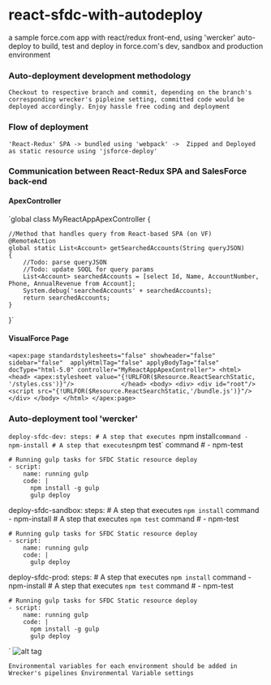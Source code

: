 # react-sfdc-with-autodeploy
a sample force.com app with react/redux front-end, using 'wercker' auto-deploy to build, test and deploy in force.com's dev, sandbox and production environment

### Auto-deployment development methodology
`Checkout to respective branch and commit, depending on the branch's corresponding wrecker's pipleine setting, committed code would be deployed accordingly. Enjoy hassle free coding and deployment`

### Flow of deployment
`'React-Redux' SPA -> bundled using 'webpack' ->  Zipped and Deployed as static resource using 'jsforce-deploy' `

### Communication between React-Redux SPA and SalesForce back-end
#### ApexController
`global class MyReactAppApexController {    
    
    //Method that handles query from React-based SPA (on VF)
    @RemoteAction
    global static List<Account> getSearchedAccounts(String queryJSON) 
    {
       	//Todo: parse queryJSON
       	//Todo: update SOQL for query params
        List<Account> searchedAccounts = [select Id, Name, AccountNumber, Phone, AnnualRevenue from Account];
        System.debug('searchedAccounts' + searchedAccounts);
        return searchedAccounts;
    }
}`

#### VisualForce Page
`
<apex:page standardstylesheets="false" showheader="false" sidebar="false"  applyHtmlTag="false" applyBodyTag="false" docType="html-5.0"
           controller="MyReactAppApexController">
    <html>
        <head>
            <apex:stylesheet value="{!URLFOR($Resource.ReactSearchStatic, '/styles.css')}"/>            
        </head>
        <body>
            <div>
                <div id="root"/>
                <script src="{!URLFOR($Resource.ReactSearchStatic,'/bundle.js')}"/>
            </div>
        </body>
    </html>
</apex:page>
`

### Auto-deployment tool 'wercker'
`deploy-sfdc-dev:
  steps:
    # A step that executes `npm install` command
    - npm-install
    # A step that executes `npm test` command
    # - npm-test

    # Running gulp tasks for SFDC Static resource deploy
    - script:
        name: running gulp
        code: |
          npm install -g gulp
          gulp deploy

deploy-sfdc-sandbox:
  steps:
    # A step that executes `npm install` command
    - npm-install
    # A step that executes `npm test` command
    # - npm-test

    # Running gulp tasks for SFDC Static resource deploy
    - script:
        name: running gulp
        code: |
          gulp deploy

deploy-sfdc-prod:
  steps:
    # A step that executes `npm install` command
    - npm-install
    # A step that executes `npm test` command
    # - npm-test

    # Running gulp tasks for SFDC Static resource deploy
    - script:
        name: running gulp
        code: |
          npm install -g gulp
          gulp deploy
`
![alt tag](https://cloud.githubusercontent.com/assets/6745332/18418537/5e215718-7883-11e6-8152-548835c6fab0.png)

`Environmental variables for each environment should be added in Wrecker's pipelines Environmental Variable settings`
